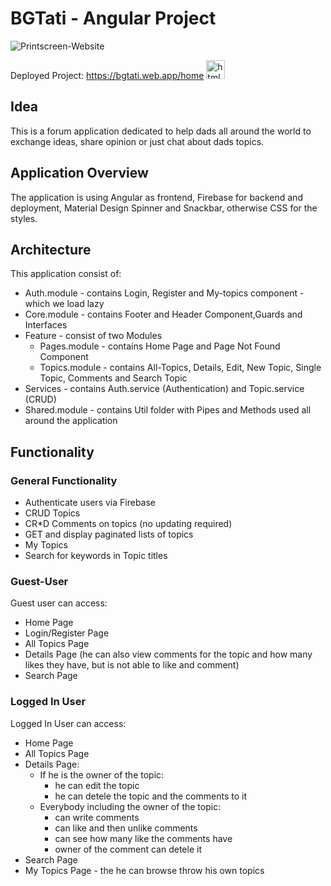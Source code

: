 # BGTati - Angular Project

![Printscreen-Website](https://github.com/LiaPetrova/BGTati-Project/raw/master/src/assets/PrintScreen-Website.png)

 Deployed Project: https://bgtati.web.app/home <a href="https://www.w3.org/html/" target="_blank" rel="noreferrer"> <img src="http://cdn.onlinewebfonts.com/svg/img_527746.png" alt="html5" width="30" height="30" color="white" background-color="white"/> </a>

## Idea

This is a forum application dedicated to help dads all around the world to exchange ideas, share opinion or just chat about dads topics.

## Application Overview

The application is using Angular as frontend, Firebase for backend and deployment, Material Design Spinner and Snackbar, otherwise CSS for the styles.

## Architecture
This application consist of: 
 - Auth.module - contains Login, Register and My-topics component - which we load lazy
 - Core.module - contains Footer and Header Component,Guards and Interfaces
 - Feature - consist of two Modules
    - Pages.module - contains Home Page and Page Not Found Component
    - Topics.module - contains All-Topics, Details, Edit, New Topic, Single Topic, Comments and Search Topic
 - Services - contains Auth.service (Authentication) and Topic.service (CRUD)
 - Shared.module - contains Util folder with Pipes and Methods used all around the application
 
 ## Functionality
 
 ### General Functionality

  - Authenticate users via Firebase
  - CRUD Topics
  - CR*D Comments on topics (no updating required)
  - GET and display paginated lists of topics
  - My Topics
  - Search for keywords in Topic titles

 
 ### Guest-User
 
 Guest user can access:
 - Home Page
 - Login/Register Page
 - All Topics Page
 - Details Page (he can also view comments for the topic and how many likes they have, but is not able to like and comment)
 - Search Page

### Logged In User

Logged In User can access:

- Home Page
- All Topics Page
- Details Page:
  - If he is the owner of the topic: 
    - he can edit the topic
    - he can detele the topic and the comments to it
  - Everybody including the owner of the topic:
    - can write comments
    - can like and then unlike comments
    - can see how many like the comments have
    - owner of the comment can detele it
- Search Page
- My Topics Page - the he can browse throw his own topics
  
 
